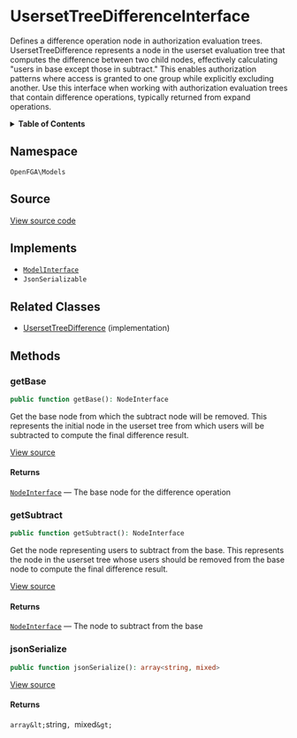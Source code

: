 # UsersetTreeDifferenceInterface

Defines a difference operation node in authorization evaluation trees. UsersetTreeDifference represents a node in the userset evaluation tree that computes the difference between two child nodes, effectively calculating &quot;users in base except those in subtract.&quot; This enables authorization patterns where access is granted to one group while explicitly excluding another. Use this interface when working with authorization evaluation trees that contain difference operations, typically returned from expand operations.

<details>
<summary><strong>Table of Contents</strong></summary>

- [Namespace](#namespace)
- [Source](#source)
- [Implements](#implements)
- [Related Classes](#related-classes)
- [Methods](#methods)

- [`getBase()`](#getbase)
  - [`getSubtract()`](#getsubtract)
  - [`jsonSerialize()`](#jsonserialize)

</details>

## Namespace

`OpenFGA\Models`

## Source

[View source code](https://github.com/evansims/openfga-php/blob/main/src/Models/UsersetTreeDifferenceInterface.php)

## Implements

- [`ModelInterface`](ModelInterface.md)
- `JsonSerializable`

## Related Classes

- [UsersetTreeDifference](Models/UsersetTreeDifference.md) (implementation)

## Methods

### getBase

```php
public function getBase(): NodeInterface

```

Get the base node from which the subtract node will be removed. This represents the initial node in the userset tree from which users will be subtracted to compute the final difference result.

[View source](https://github.com/evansims/openfga-php/blob/main/src/Models/UsersetTreeDifferenceInterface.php#L30)

#### Returns

[`NodeInterface`](NodeInterface.md) — The base node for the difference operation

### getSubtract

```php
public function getSubtract(): NodeInterface

```

Get the node representing users to subtract from the base. This represents the node in the userset tree whose users should be removed from the base node to compute the final difference result.

[View source](https://github.com/evansims/openfga-php/blob/main/src/Models/UsersetTreeDifferenceInterface.php#L40)

#### Returns

[`NodeInterface`](NodeInterface.md) — The node to subtract from the base

### jsonSerialize

```php
public function jsonSerialize(): array<string, mixed>

```

[View source](https://github.com/evansims/openfga-php/blob/main/src/Models/UsersetTreeDifferenceInterface.php#L46)

#### Returns

`array&lt;`string`, `mixed`&gt;`

